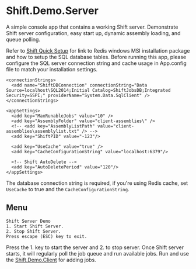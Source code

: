 # Shift.Demo.Server
A simple console app that contains a working Shift server. Demonstrate Shift server configuration, easy start up, dynamic assembly loading, and queue polling.

Refer to [Shift Quick Setup](https://github.com/hhalim/Shift/wiki/Quick-Start#infrastructure-setup) for link to Redis windows MSI installation package and how to setup the SQL database tables. Before running this app, please configure the SQL server connection string and cache usage in App.config file to match your installation settings. 

```
<connectionStrings>
  <add name="ShiftDBConnection" connectionString="Data Source=localhost\SQL2014;Initial Catalog=ShiftJobsDB;Integrated Security=SSPI;" providerName="System.Data.SqlClient" />
</connectionStrings>

<appSettings>
  <add key="MaxRunableJobs" value="10" />
  <add key="AssemblyFolder" value="client-assemblies\" />
  <!-- <add key="AssemblyListPath" value="client-assemblies\assemblylist.txt" /> -->
  <add key="ShiftPID" value="-123"/>

  <add key="UseCache" value="true" />
  <add key="CacheConfigurationString" value="localhost:6379"/>

  <!-- Shift AutoDelete -->
  <add key="AutoDeletePeriod" value="120"/>
</appSettings>
```

The database connection string is required, if you're using Redis cache, set `UseCache` to true and the `CacheConfigurationString`.

## Menu
```
Shift Server Demo
1. Start Shift Server.
2. Stop Shift Server.
Press escape (ESC) key to exit.
```

Press the 1. key to start the server and 2. to stop server. Once Shift server starts, it will regularly poll the job queue and run available jobs. Run and use the [Shift.Demo.Client](https://github.com/hhalim/Shift.Demo.Client) for adding jobs. 
